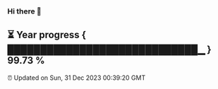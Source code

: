 ### Hi there 👋
⏳ Year progress { █████████████████████████████▁ } 99.73 %
---
⏰ Updated on Sun, 31 Dec 2023 00:39:20 GMT

